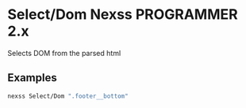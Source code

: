 # Select/Dom Nexss PROGRAMMER 2.x

Selects DOM from the parsed html

## Examples

```sh
nexss Select/Dom ".footer__bottom"
```
